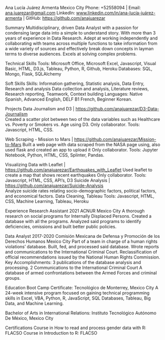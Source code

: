 Ana Lucía Juárez Armenta 
Mexico City	
Phone: +52558094 | Email: ana.juarezar@gmail.com
LinkedIn: www.linkedin.com/in/ana-lucía-juárez-armenta | GitHub: https://github.com/anajuarezar

Summary
Multidisciplinary, driven Data Analyst with a passion for condensing large data into a simple to understand story. With more than 3 years of experience in Data Research. Adept at working independently and collaborating with teams across multiple functions to take information from a wide variety of sources and effectively break down concepts in layman terms to diverse audiences. Excels at solving complex problems. 

Technical Skills
Tools: Microsoft Office, Microsoft Excel, Javascript, Visual Basic, HTML, D3.js, Tableau, Python, R, Github, Heroku
Databases: SQL, Mongo, Flask, SQLAlchemy

Soft Skills
Skills:  Information gathering, Statistic analysis, Data Entry, Research and analysis
Data collection and analysis, Literature reviews, Research reporting, Teamwork, Context building
Languages: Native Spanish, Advanced English, DELF B1 French, Beginner Korean. 

 

Projects
Data Journalism and D3 | https://github.com/anajuarezar/D3-Data-Journalism	
Created a scatter plot between two of the data variables such as Healthcare vs. Poverty or Smokers vs. Age using D3.
Only collaborator. 
Tools: Javascript, HTML, CSS. 

Web Scraping - Mission to Mars | https://github.com/anajuarezar/Mission-to-Mars
Built a web page with data scraped from the NASA page using, also used flask and created an app to upload it
Only collaborator. 
Tools: Jupyter Notebook, Python, HTML, CSS, Splinter, Pandas.  

Visualizing Data with Leaflet | https://github.com/anajuarezar/Earthquakes_with_Leaflet
Used leaflet to create a map that shows recent earthquakes
Only collaborator. 
Tools: Javascript, HTML, CSS, API’s, D3
Suicide Analysis | https://github.com/anajuarezar/Suicide-Analysis	
Analyze suicide rates relating socio-demographic factors, political factors, and economical factors.
Data Cleaning, Tableau
Tools: Javascript, HTML, CSS, Machine Learning, Tableau, Heroku


Experience
Research Assístant		2021
ACNUR							    Mexico City
A thorough research on social programs for Internally Displaced Persons. Created a database with all the programs. Analyzed said programs to identify deficiencies, omissions and built better public policies. 

Data Analyst			2017-2020
 Comisión Mexicana de Defensa y Promoción de los Derechos Humanos Mexico City
Part of a team in charge of a human rights violations’ database. Built, fed, and processed said database. Wrote reports and communications to the International Criminal Court. Reclassification of official recommendations issued by the National Human Rights Commission.
Key Accomplishments:
3 publications of the database analysis and processing. 
2 Communications to the International Criminal Court
A database of armed confrontations between the Armed Forces and criminal groups.

Education
Boot Camp Certificate: Tecnológico de Monterrey, Mexico City
A 24-week intensive program focused on gaining technical programming skills in Excel, VBA, Python, R, JavaScript, SQL Databases, Tableau, Big Data, and Machine Learning. 

 Bachelor of Arts in International Relations: Instituto Tecnológico Autónomo De México, Mexico City

Certifications
Course in How to read and process gender data with R: FLACSO 
Course in Introduction to R: FLACSO

